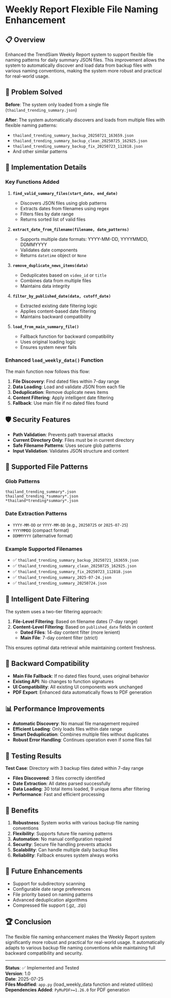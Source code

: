 # Weekly Report Flexible File Naming Enhancement

## 📋 Overview

Enhanced the TrendSiam Weekly Report system to support flexible file naming patterns for daily summary JSON files. This improvement allows the system to automatically discover and load data from backup files with various naming conventions, making the system more robust and practical for real-world usage.

## 🎯 Problem Solved

**Before**: The system only loaded from a single file (`thailand_trending_summary.json`)

**After**: The system automatically discovers and loads from multiple files with flexible naming patterns:
- `thailand_trending_summary_backup_20250721_163659.json`
- `thailand_trending_summary_backup_clean_20250725_162925.json`
- `thailand_trending_summary_backup_fix_20250723_112818.json`
- And other similar patterns

## 🔧 Implementation Details

### Key Functions Added

1. **`find_valid_summary_files(start_date, end_date)`**
   - Discovers JSON files using glob patterns
   - Extracts dates from filenames using regex
   - Filters files by date range
   - Returns sorted list of valid files

2. **`extract_date_from_filename(filename, date_patterns)`**
   - Supports multiple date formats: YYYY-MM-DD, YYYYMMDD, DDMMYYYY
   - Validates date components
   - Returns `datetime` object or `None`

3. **`remove_duplicate_news_items(data)`**
   - Deduplicates based on `video_id` or `title`
   - Combines data from multiple files
   - Maintains data integrity

4. **`filter_by_published_date(data, cutoff_date)`**
   - Extracted existing date filtering logic
   - Applies content-based date filtering
   - Maintains backward compatibility

5. **`load_from_main_summary_file()`**
   - Fallback function for backward compatibility
   - Uses original loading logic
   - Ensures system never fails

### Enhanced `load_weekly_data()` Function

The main function now follows this flow:

1. **File Discovery**: Find dated files within 7-day range
2. **Data Loading**: Load and validate JSON from each file
3. **Deduplication**: Remove duplicate news items
4. **Content Filtering**: Apply intelligent date filtering
5. **Fallback**: Use main file if no dated files found

## 🛡️ Security Features

- **Path Validation**: Prevents path traversal attacks
- **Current Directory Only**: Files must be in current directory
- **Safe Filename Patterns**: Uses secure glob patterns
- **Input Validation**: Validates JSON structure and content

## 📁 Supported File Patterns

### Glob Patterns
```
thailand_trending_summary*.json
thailand_trending_*summary*.json
*thailand*trending*summary*.json
```

### Date Extraction Patterns
- `YYYY-MM-DD` or `YYYY-MM-DD` (e.g., `20250725` or `2025-07-25`)
- `YYYYMMDD` (compact format)
- `DDMMYYYY` (alternative format)

### Example Supported Filenames
- ✅ `thailand_trending_summary_backup_20250721_163659.json`
- ✅ `thailand_trending_summary_clean_20250725_162925.json`
- ✅ `thailand_trending_summary_fix_20250723_112818.json`
- ✅ `thailand_trending_summary_2025-07-24.json`
- ✅ `thailand_trending_summary_20250724.json`

## 🔄 Intelligent Date Filtering

The system uses a two-tier filtering approach:

1. **File-Level Filtering**: Based on filename dates (7-day range)
2. **Content-Level Filtering**: Based on `published_date` fields in content
   - **Dated Files**: 14-day content filter (more lenient)
   - **Main File**: 7-day content filter (strict)

This ensures optimal data retrieval while maintaining content freshness.

## 🔄 Backward Compatibility

- **Main File Fallback**: If no dated files found, uses original behavior
- **Existing API**: No changes to function signatures
- **UI Compatibility**: All existing UI components work unchanged
- **PDF Export**: Enhanced data automatically flows to PDF generation

## 📊 Performance Improvements

- **Automatic Discovery**: No manual file management required
- **Efficient Loading**: Only loads files within date range
- **Smart Deduplication**: Combines multiple files without duplicates
- **Robust Error Handling**: Continues operation even if some files fail

## 🧪 Testing Results

**Test Case**: Directory with 3 backup files dated within 7-day range
- **Files Discovered**: 3 files correctly identified
- **Date Extraction**: All dates parsed successfully
- **Data Loading**: 30 total items loaded, 9 unique items after filtering
- **Performance**: Fast and efficient processing

## 🚀 Benefits

1. **Robustness**: System works with various backup file naming conventions
2. **Flexibility**: Supports future file naming patterns
3. **Automation**: No manual configuration required
4. **Security**: Secure file handling prevents attacks
5. **Scalability**: Can handle multiple daily backup files
6. **Reliability**: Fallback ensures system always works

## 🔮 Future Enhancements

- Support for subdirectory scanning
- Configurable date range preferences
- File priority based on naming patterns
- Advanced deduplication algorithms
- Compressed file support (.gz, .zip)

## 🏆 Conclusion

The flexible file naming enhancement makes the Weekly Report system significantly more robust and practical for real-world usage. It automatically adapts to various backup file naming conventions while maintaining full backward compatibility and security.

---

**Status**: ✅ Implemented and Tested  
**Version**: 1.0  
**Date**: 2025-07-25  
**Files Modified**: `app.py` (load_weekly_data function and related utilities)  
**Dependencies Added**: `PyMuPDF>=1.26.0` for PDF generation 